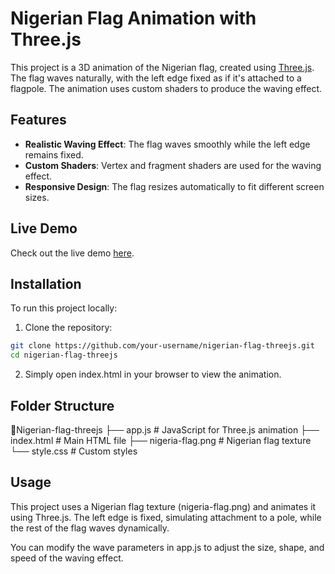 # Nigerian Flag Animation with Three.js

This project is a 3D animation of the Nigerian flag, created using [Three.js](https://threejs.org/). The flag waves naturally, with the left edge fixed as if it's attached to a flagpole. The animation uses custom shaders to produce the waving effect.

## Features

- **Realistic Waving Effect**: The flag waves smoothly while the left edge remains fixed.
- **Custom Shaders**: Vertex and fragment shaders are used for the waving effect.
- **Responsive Design**: The flag resizes automatically to fit different screen sizes.

## Live Demo

Check out the live demo [here](https://chriskript.io).

## Installation

To run this project locally:

1. Clone the repository:

```bash
git clone https://github.com/your-username/nigerian-flag-threejs.git
cd nigerian-flag-threejs
```

2. Simply open index.html in your browser to view the animation.

## Folder Structure

📁Nigerian-flag-threejs
├── app.js           # JavaScript for Three.js animation
├── index.html       # Main HTML file
├── nigeria-flag.png # Nigerian flag texture
└── style.css        # Custom styles

## Usage

This project uses a Nigerian flag texture (nigeria-flag.png) and animates it using Three.js. The left edge is fixed, simulating attachment to a pole, while the rest of the flag waves dynamically.

You can modify the wave parameters in app.js to adjust the size, shape, and speed of the waving effect.

